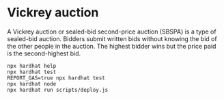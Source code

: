 # Vickrey auction

A Vickrey auction or sealed-bid second-price auction (SBSPA) is a type of sealed-bid auction. Bidders submit written bids without knowing the bid of the other people in the auction. The highest bidder wins but the price paid is the second-highest bid.

```shell
npx hardhat help
npx hardhat test
REPORT_GAS=true npx hardhat test
npx hardhat node
npx hardhat run scripts/deploy.js
```
